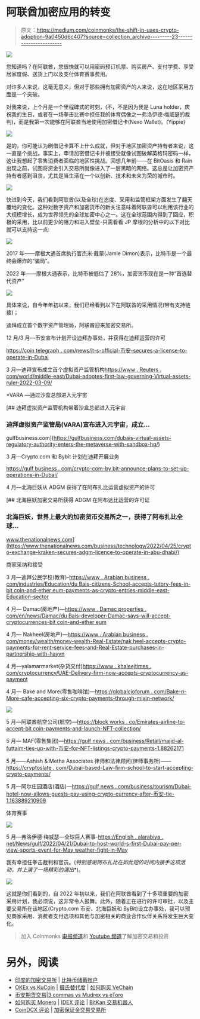 # 阿联酋加密应用的转变

> 原文：<https://medium.com/coinmonks/the-shift-in-uaes-crypto-adoption-9a0450d6c407?source=collection_archive---------23----------------------->

![](img/5f78fbe6275a4079287bad5f9a06d888.png)

您知道吗？在阿联酋，您很快就可以用密码预订机票、购买房产、支付学费、享受居家度假、送货上门以及支付体育赛事费用。

对许多人来说，这毫无意义，但对于那些拥有加密资产的人来说，这在地区采用方面是一个突破。

对我来说，上个月是一个里程碑式的时刻，(不，不是因为我是 Luna holder，庆祝我的生日，或者在一场拳击比赛中担任我的体育偶像之一弗洛伊德·梅威瑟的裁判)，而是我第一次能够在阿联酋当地使用加密借记卡(Nexo Wallet)。(Yippie)

![](img/b83caef2a7afe3cf3b3b99f395960741.png)

是的，你可能认为刷借记卡算不上什么成就，但对于地区加密资产持有者来说，这一直是个挑战。事实上，申请加密借记卡并被接受就像试图破解英格玛密码一样，这让我想起了零售消费者面临的地区性挑战。回想几年前——在 BitOasis 和 Rain 出现之前，试图将资金引入交易所就像进入了一层黑暗的网络。这总是让加密资产持有者感到沮丧，尤其是当生活在一个以创新、技术和未来为荣的城市时。

![](img/71035658c35ae7023e38708b476a3b5a.png)

快进到今天，我们看到阿联酋(以及全球)在态度、采用和监管框架方面发生了翻天覆地的变化。这种对数字资产和加密货币的新关注意味着阿联酋可以利用该行业的大规模增长，成为世界领先的全球加密中心之一。这在全球范围内得到了回应，积极的采用，比以前更少的阻力和进入壁垒-只需看看 JP 摩根的分析中的以下对比就可以支持这一点:

![](img/c5935876970d96c41104e3e3841c1bd8.png)

2017 年——摩根大通首席执行官杰米·戴蒙(Jamie Dimon)表示，比特币是一个最终会爆炸的“骗局”。

2022 年——摩根大通表示，比特币被低估了 28%，加密货币现在是一种“首选替代资产”

![](img/63f18a4ff460735747ec0d9e8c29dd41.png)

具体来说，自今年年初以来，我们已经看到以下在阿联酋的采用情况(带有支持链接)；

迪拜成立首个数字资产管理局，阿联酋迎来加密交易所。

12 月/3 月—币安宣布计划开设迪拜办事处，并获得在迪拜运营的许可

[https://coin telegraph . com/news/it-s-official-币安-secures-a-license-to-operate-in-Dubai](https://cointelegraph.com/news/it-s-official-binance-secures-a-license-to-operate-in-dubai)

3 月—迪拜宣布成立首个虚拟资产监管机构[https://www . Reuters . com/world/middle-east/Dubai-adoptes-first-law-governing-Virtual-assets-ruler-2022-03-09/](https://www.reuters.com/world/middle-east/dubai-adopts-first-law-governing-virtual-assets-ruler-2022-03-09/)

*VARA —通过沙盒总部进入元宇宙

[](https://gulfbusiness.com/dubais-virtual-assets-regulatory-authority-enters-the-metaverse-with-sandbox-hq/) [## 迪拜虚拟资产监管机构带着沙盒总部进入元宇宙

### 迪拜虚拟资产监管局(VARA)宣布进入元宇宙，成立…

gulfbusiness.com](https://gulfbusiness.com/dubais-virtual-assets-regulatory-authority-enters-the-metaverse-with-sandbox-hq/) 

3 月—Crypto.com 和 Bybit 计划在迪拜开展业务

[https://gulf business . com/crypto-com-by bit-announce-plans-to-set-up-operations-in-Dubai/](https://gulfbusiness.com/crypto-com-bybit-announce-plans-to-set-up-operations-in-dubai/)

4 月—北海巨妖从 ADGM 获得了在阿布扎比运营虚拟资产的许可

[](https://www.thenationalnews.com/business/technology/2022/04/25/crypto-exchange-kraken-secures-adgm-licence-to-operate-in-abu-dhabi/) [## 北海巨妖加密交易所获得 ADGM 在阿布达比运营的许可证

### 北海巨妖，世界上最大的加密货币交易所之一，获得了阿布扎比全球…

www.thenationalnews.com](https://www.thenationalnews.com/business/technology/2022/04/25/crypto-exchange-kraken-secures-adgm-licence-to-operate-in-abu-dhabi/) 

商家采纳和接受

3 月—迪拜公民学校(教育)-[https://www . Arabian business . com/industries/Education/du Bais-citizens-School-accepts-tutory-fees-in-bit coin-and-ether eum-payments-as-crypto-entries-middle-east-Education-sector](https://www.arabianbusiness.com/industries/education/dubais-citizens-school-accepts-tuition-fees-in-bitcoin-and-ethereum-payments-as-crypto-enters-middle-east-education-sector)

4 月— Damac(房地产)—[https://www . Damac properties . com/en/news/Damac/du Bais-developer-Damac-says-will-accept-cryptocurrences-bit coin-and-ether eum](https://www.damacproperties.com/en/news/damac/dubais-developer-damac-says-will-accept-cryptocurrencies-bitcoin-and-ethereum)

4 月— Nakheel(房地产)—[https://www . Arabian business . com/money/wealth/money-wealth-Real-Estate/nak heel-accepts-crypto-payments-for-rent-service-fees-and-Real-Estate-purchases-in-partnership-with-hayvn](https://www.arabianbusiness.com/money/wealth/money-wealth-real-estate/nakheel-accepts-crypto-payments-for-rent-service-fees-and-real-estate-purchases-in-partnership-with-hayvn)

4 月—yalamarmarket(杂货交付)[https://www . khaleejtimes . com/cryptocurrency/UAE-Delivery-firm-now-accepts-cryptocurrency-as-payment](https://www.khaleejtimes.com/cryptocurrency/uae-delivery-firm-now-accepts-cryptocurrency-as-payment)

4 月— Bake and More(零售咖啡馆)—[https://globalcioforum . com/Bake-n-More-cafe-accepting-six-crypto-payments-through-mixin-network/](https://globalcioforum.com/bake-n-more-cafe-accepting-six-crypto-payments-through-mixin-network/)

![](img/72dce591d115b4713526c1ec28b30587.png)

5 月—阿联酋航空公司(航空)—[https://block works . co/Emirates-airline-to-accept-bit coin-payments-and-launch-NFT-collection/](https://blockworks.co/emirates-airline-to-accept-bitcoin-payments-and-launch-nft-collection/)

5 月— MAF(零售集团)—[https://gulf news . com/business/Retail/majid-al-futtaim-ties-up-with-币安-for-NFT-listings-crypto-payments-1.88262171](https://gulfnews.com/business/retail/majid-al-futtaim-ties-up-with-binance-for-nft-listings-crypto-payments-1.88262171)

5 月——Ashish & Metha Associates 律师和法律顾问(律师事务所)——[https://cryptoslate . com/Dubai-based-Law-firm-school-to-start-accepting-crypto-payments/](https://cryptoslate.com/dubai-based-law-firm-school-to-start-accepting-crypto-payments/)

5 月—阿尔庄园酒店(酒店)—[https://gulf news . com/business/tourism/Dubai-hotel-now-allows-guests-pay-using-crypto-currency-after-币安-tie-1.163889210909](https://gulfnews.com/business/tourism/dubai-hotel-now-allows-guests-to-pay-using-crypto-currency-after-binance-tie-up-1.1653889210909)

体育赛事

![](img/b6211e1a2ca9a395562f7eef02f0f954.png)

5 月—弗洛伊德·梅威瑟—全球巨人赛事-[https://English . alarabiya . net/News/gulf/2022/04/21/Dubai-to-host-world-s-first-Dubai-pay-per-view-sports-event-for-May weather-fight-in-May](https://english.alarabiya.net/News/gulf/2022/04/21/Dubai-to-host-world-s-first-NFT-pay-per-view-sports-event-for-Mayweather-fight-in-May)

我有幸担任拳击裁判和官员。(*特别感谢阿布扎比在如此短的时间内接手这项活动，并上演了一场精彩的演出**)。

![](img/fabf04dd62b762db6d33098ef4b98bb0.png)

这就是你们看到的，自 2022 年初以来，我们在阿联酋看到了十多项重要的加密采用计划，我必须说，这非常令人鼓舞。此外，随着正在进行的许可审批，以及主要交易所在该地区(Crypto.com 币安、北海巨妖和 ByBit)设立办事处，我可以预见商家采用、消费者支付选项和其他与加密相关的商业合作伙伴关系将发生巨大变化。

> 加入 Coinmonks [电报频道](https://t.me/coincodecap)和 [Youtube 频道](https://www.youtube.com/c/coinmonks/videos)了解加密交易和投资

# 另外，阅读

*   [印度的加密交易所](/coinmonks/bitcoin-exchange-in-india-7f1fe79715c9) | [比特币储蓄账户](/coinmonks/bitcoin-savings-account-e65b13f92451)
*   [OKEx vs KuCoin](https://coincodecap.com/okex-kucoin) | [摄氏替代度](https://coincodecap.com/celsius-alternatives) | [如何购买 VeChain](https://coincodecap.com/buy-vechain)
*   [币安期货交易](https://coincodecap.com/binance-futures-trading)|[3 commas vs Mudrex vs eToro](https://coincodecap.com/mudrex-3commas-etoro)
*   [如何购买 Monero](https://coincodecap.com/buy-monero) | [IDEX 评论](https://coincodecap.com/idex-review) | [BitKan 交易机器人](https://coincodecap.com/bitkan-trading-bot)
*   [CoinDCX 评论](/coinmonks/coindcx-review-8444db3621a2) | [加密保证金交易交易所](https://coincodecap.com/crypto-margin-trading-exchanges)